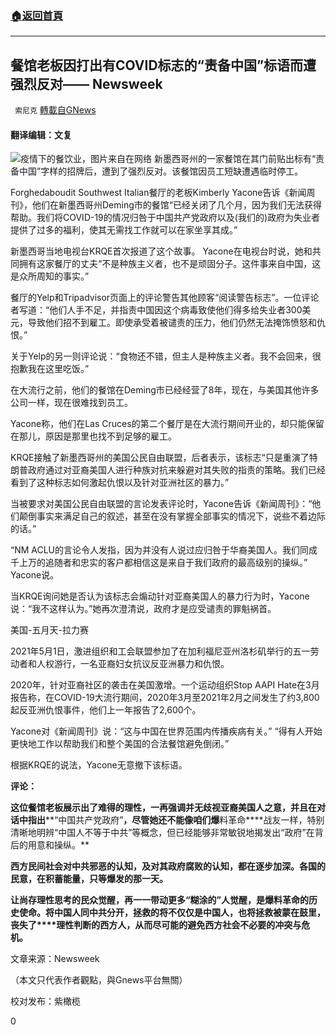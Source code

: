 ###  [:house:返回首頁](https://github.com/ourhimalayas/txt)
---

## 餐馆老板因打出有COVID标志的“责备中国”标语而遭强烈反对—— Newsweek
` 索尼克` [轉載自GNews](https://gnews.org/zh-hans/1254519/)

#### 翻译编辑：文复
![]()![](https://gnews-media-offload.s3.amazonaws.com/wp-content/uploads/2021/05/18161104/IMG_20210518_130219_286.jpg)疫情下的餐饮业，图片来自在网络
新墨西哥州的一家餐馆在其门前贴出标有“责备中国”字样的招牌后，遭到了强烈反对。该餐馆因员工短缺遭遇临时停工。

Forghedaboudit Southwest Italian餐厅的老板Kimberly Yacone告诉《新闻周刊》，他们在新墨西哥州Deming市的餐馆“已经关闭了几个月，因为我们无法获得帮助。我们将COVID-19的情况归咎于中国共产党政府以及(我们的)政府为失业者提供了过多的福利，使其无需找工作就可以在家坐享其成。”

新墨西哥当地电视台KRQE首次报道了这个故事。 Yacone在电视台时说，她和共同拥有这家餐厅的丈夫“不是种族主义者，也不是顽固分子。这件事来自中国，这是众所周知的事实。”

餐厅的Yelp和Tripadvisor页面上的评论警告其他顾客“阅读警告标志”。一位评论者写道：“他们人手不足，并指责中国因这个病毒致使他们得多给失业者300美元，导致他们招不到雇工。即使承受着被谴责的压力，他们仍然无法掩饰愤怒和仇恨。”

关于Yelp的另一则评论说：“食物还不错，但主人是种族主义者。我不会回来，很抱歉我在这里吃饭。”

在大流行之前，他们的餐馆在Deming市已经经营了8年，现在，与美国其他许多公司一样，现在很难找到员工。

Yacone称，他们在Las Cruces的第二个餐厅是在大流行期间开业的，却只能保留在那儿，原因是那里也找不到足够的雇工。

KRQE接触了新墨西哥州的美国公民自由联盟，后者表示，该标志“只是重演了特朗普政府通过对亚裔美国人进行种族对抗来躲避对其失败的指责的策略。我们已经看到了这种标志如何激起仇恨以及针对亚洲社区的暴力。”

当被要求对美国公民自由联盟的言论发表评论时，Yacone告诉《新闻周刊》：“他们颠倒事实来满足自己的叙述，甚至在没有掌握全部事实的情况下，说些不着边际的话。”

“NM ACLU的言论令人发指，因为并没有人说过应归咎于华裔美国人。我们同成千上万的追随者和忠实的客户都相信这是来自于我们政府的最高级别的操纵。” Yacone说。

当KRQE询问她是否认为该标志会煽动针对亚裔美国人的暴力行为时，Yacone说：“我不这样认为。”她再次澄清说，政府才是应受谴责的罪魁祸首。

美国-五月天-拉力赛

2021年5月1日，激进组织和工会联盟参加了在加利福尼亚州洛杉矶举行的五一劳动者和人权游行，一名亚裔妇女抗议反亚洲暴力和仇恨。

2020年，针对亚裔社区的袭击在美国激增。一个运动组织Stop AAPI Hate在3月报告称，在COVID-19大流行期间，2020年3月至2021年2月之间发生了约3,800起反亚洲仇恨事件，他们上一年报告了2,600个。

Yacone对《新闻周刊》说：“这与中国在世界范围内传播疾病有关。” “得有人开始更快地工作以帮助我们和整个美国的合法餐馆避免倒闭。”

根据KRQE的说法，Yacone无意撤下该标语。

**评论：**

**这位餐馆老板****展示出了****难得的理性，一再强调并无歧视亚裔****美国人之意，并且****在对话中指出****“中国共产党政府”****，尽管她还不能像咱们爆****料革命****战友一样，特别清晰地明辨“中国人不等于中共”等概念，但已经能够非常敏锐地揭发出“政府”在背后的用意和操纵。**

**西方民间社会对中共邪恶的认知，及对其政府腐败的认知，都在逐步加深。各国的民意，在积蓄能量，只等爆发的那一天。**

**让尚存理性思考的民众觉醒，再一一带动****更多“糊涂的”****人觉醒，****是爆料革命****的历史使命。将中国人同中共分开，拯救的****将****不仅****仅****是中国人，也将拯救被蒙在鼓里，丧失了****理性判断的西方人，从而尽可能的避免西方社会不必要的冲突与危机。**

文章来源：Newsweek

（本文只代表作者觀點，與Gnews平台無關）

校对发布：紫橄榄

0
